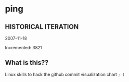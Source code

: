 # ping

## HISTORICAL ITERATION
2007-11-18

Incremented: 3821

## What is this?? 
Linux skills to hack the github commit visualization chart `;-)`
